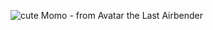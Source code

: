 ![cute Momo - from Avatar the Last Airbender](http://orig02.deviantart.net/0f71/f/2007/357/0/b/momo_by_sugargrl14.jpg)
